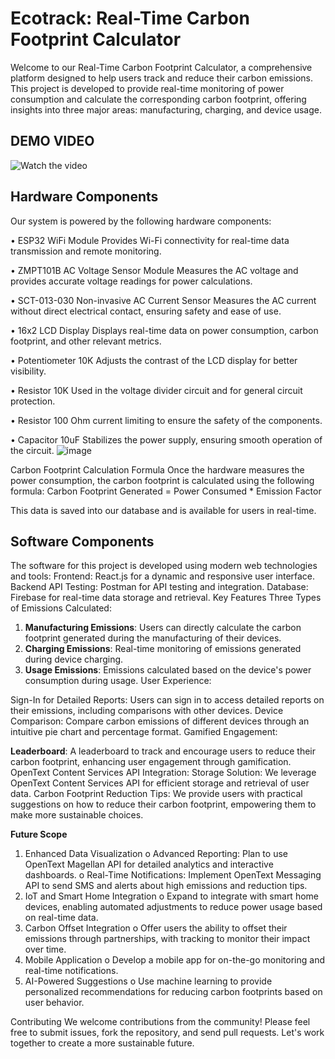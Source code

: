 # Ecotrack: Real-Time Carbon Footprint Calculator #
Welcome to our Real-Time Carbon Footprint Calculator, a comprehensive platform designed to help users track and reduce their carbon emissions. This project is developed to provide real-time monitoring of power consumption and calculate the corresponding carbon footprint, offering insights into three major areas: manufacturing, charging, and device usage.

## DEMO VIDEO
![Watch the video]([path/to/your/video.mp4](https://youtu.be/p1vW_jMaNEU))

## Hardware Components ##
Our system is powered by the following hardware components:

•	ESP32 WiFi Module 
Provides Wi-Fi connectivity for real-time data transmission and remote monitoring.

•	ZMPT101B AC Voltage Sensor Module 
Measures the AC voltage and provides accurate voltage readings for power calculations.

•	SCT-013-030 Non-invasive AC Current Sensor 
Measures the AC current without direct electrical contact, ensuring safety and ease of use.

•	16x2 LCD Display 
Displays real-time data on power consumption, carbon footprint, and other relevant metrics.

•	Potentiometer 10K 
Adjusts the contrast of the LCD display for better visibility.

•	Resistor 10K
Used in the voltage divider circuit and for general circuit protection.

•	Resistor 100 Ohm 
current limiting to ensure the safety of the components.

•	Capacitor 10uF 
Stabilizes the power supply, ensuring smooth operation of the circuit.
![image](https://github.com/user-attachments/assets/8333eb81-3b07-486a-9432-db628da2605f)

 
Carbon Footprint Calculation Formula
Once the hardware measures the power consumption, the carbon footprint is calculated using the following formula:
Carbon Footprint Generated = Power Consumed * Emission Factor

This data is saved into our database and is available for users in real-time.
## Software Components ##
The software for this project is developed using modern web technologies and tools:
Frontend: React.js for a dynamic and responsive user interface.
Backend API Testing: Postman for API testing and integration.
Database: Firebase for real-time data storage and retrieval.
Key Features
Three Types of Emissions Calculated:
1.	**Manufacturing Emissions**: Users can directly calculate the carbon footprint generated during the manufacturing of their devices.
2.	**Charging Emissions**: Real-time monitoring of emissions generated during device charging.
3.	**Usage Emissions**: Emissions calculated based on the device's power consumption during usage.
User Experience:

Sign-In for Detailed Reports: Users can sign in to access detailed reports on their emissions, including comparisons with other devices.
Device Comparison: Compare carbon emissions of different devices through an intuitive pie chart and percentage format.
Gamified Engagement:

**Leaderboard**: A leaderboard to track and encourage users to reduce their carbon footprint, enhancing user engagement through gamification.
OpenText Content Services API Integration:
Storage Solution: We leverage OpenText Content Services API for efficient storage and retrieval of user data.
Carbon Footprint Reduction Tips:
We provide users with practical suggestions on how to reduce their carbon footprint, empowering them to make more sustainable choices.

**Future Scope**
1.	Enhanced Data Visualization
o	Advanced Reporting: Plan to use OpenText Magellan API for detailed analytics and interactive dashboards.
o	Real-Time Notifications: Implement OpenText Messaging API to send SMS and alerts about high emissions and reduction tips.
2.	IoT and Smart Home Integration
o	Expand to integrate with smart home devices, enabling automated adjustments to reduce power usage based on real-time data.
3.	Carbon Offset Integration
o	Offer users the ability to offset their emissions through partnerships, with tracking to monitor their impact over time.
4.	Mobile Application
o	Develop a mobile app for on-the-go monitoring and real-time notifications.
5.	AI-Powered Suggestions
o	Use machine learning to provide personalized recommendations for reducing carbon footprints based on user behavior.

Contributing
We welcome contributions from the community! Please feel free to submit issues, fork the repository, and send pull requests. Let's work together to create a more sustainable future.


